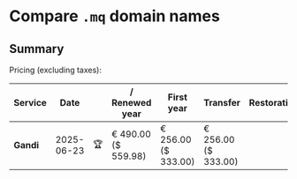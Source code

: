 # Compare `.mq` domain names

## Summary

Pricing (excluding taxes):

| Service | Date |  | / Renewed year | First year | Transfer | Restoration |
|--|--|--|--|--|--|--|
| **Gandi** | 2025-06-23 | 🏆 | € 490.00<br>($ 559.98) | € 256.00<br>($ 333.00) | € 256.00<br>($ 333.00) |  |
